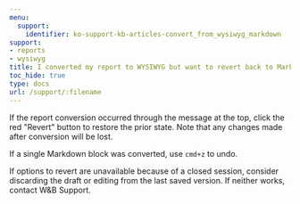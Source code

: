```yaml
---
menu:
  support:
    identifier: ko-support-kb-articles-convert_from_wysiwyg_markdown
support:
- reports
- wysiwyg
title: I converted my report to WYSIWYG but want to revert back to Markdown
toc_hide: true
type: docs
url: /support/:filename
---
```


If the report conversion occurred through the message at the top, click the red "Revert" button to restore the prior state. Note that any changes made after conversion will be lost.

If a single Markdown block was converted, use `cmd+z` to undo.

If options to revert are unavailable because of a closed session, consider discarding the draft or editing from the last saved version. If neither works, contact W&B Support.